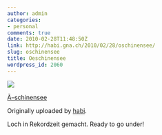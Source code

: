 ```yaml
---
author: admin
categories:
- personal
comments: true
date: 2010-02-28T11:48:50Z
link: http://habi.gna.ch/2010/02/28/oschinensee/
slug: oschinensee
title: Oeschinensee
wordpress_id: 2060
---
```


[![](http://farm5.static.flickr.com/4004/4394822088_cba7697723_m.jpg)](http://www.flickr.com/photos/habi/4394822088/)
   

 
  [Ã–schinensee](http://www.flickr.com/photos/habi/4394822088/)
    

  Originally uploaded by [habi](http://www.flickr.com/people/habi/).
 



Loch in Rekordzeit gemacht. Ready to go under!
  

